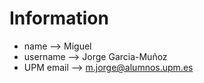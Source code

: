 # Information
- name --> Miguel
- username --> Jorge Garcia-Muñoz
- UPM email --> m.jorge@alumnos.upm.es